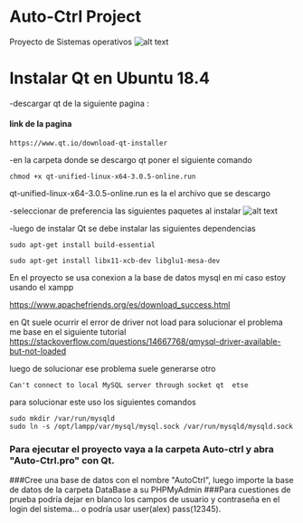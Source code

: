 # Auto-Ctrl Project
Proyecto de Sistemas operativos
![alt text](https://github.com/RaulToto/Auto-Ctrl/blob/master/Auto-Ctrl/images/login.png)

# Instalar Qt en Ubuntu 18.4
-descargar qt de la siguiente pagina : 
#### link de la pagina
```shell
https://www.qt.io/download-qt-installer
```
-en la carpeta donde se descargo qt poner el siguiente comando 

```shell
chmod +x qt-unified-linux-x64-3.0.5-online.run 
```
qt-unified-linux-x64-3.0.5-online.run es la el archivo que se descargo

-seleccionar de preferencia las siguientes paquetes al instalar 
![alt text](https://github.com/RaulToto/Auto-Ctrl/blob/master/Auto-Ctrl/images/intalacionqt.png)

-luego de instalar Qt se debe instalar las siguientes dependencias
```shell
sudo apt-get install build-essential
```

```shell
sudo apt-get install libx11-xcb-dev libglu1-mesa-dev
```

En el proyecto se usa conexion a la base de datos mysql en mi caso estoy usando el xampp

https://www.apachefriends.org/es/download_success.html

en Qt suele ocurrir el error de driver not load para solucionar el problema me  base en el siguiente tutorial
https://stackoverflow.com/questions/14667768/qmysql-driver-available-but-not-loaded

luego de solucionar ese problema suele generarse otro 

```shell
Can't connect to local MySQL server through socket qt  etse
```

para solucionar este uso los siguientes comandos

```shell
sudo mkdir /var/run/mysqld
sudo ln -s /opt/lampp/var/mysql/mysql.sock /var/run/mysqld/mysqld.sock
```

### Para ejecutar el proyecto vaya a la carpeta Auto-ctrl y abra "Auto-Ctrl.pro" con Qt.
###Cree una base de datos con el nombre "AutoCtrl", luego importe la base de datos de la carpeta DataBase a su PHPMyAdmin
###Para cuestiones de prueba podría dejar en blanco los campos de usuario y contraseña en el login del sistema... o podría usar user(alex) pass(12345).
